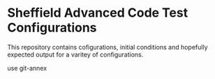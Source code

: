 Sheffield Advanced Code Test Configurations
===========================================

This repository contains cofigurations, initial conditions and hopefully expected output for a varitey of configurations.


use git-annex

